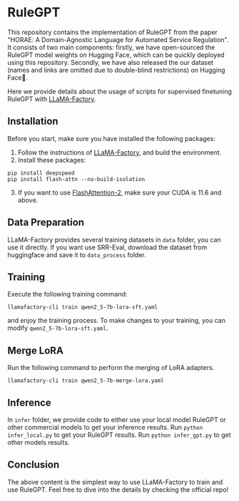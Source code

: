 RuleGPT
=============

This repository contains the implementation of RuleGPT from the paper "HORAE: A Domain-Agnostic Language for Automated Service Regulation". It consists of two main components: firstly, we have open-sourced the RuleGPT model weights on Hugging Face, which can be quickly deployed using this repository. Secondly, we have also released the our dataset (names and links are omitted due to double-blind restrictions) on Hugging Face🤗.

Here we provide details about the usage of scripts for supervised finetuning RuleGPT with [LLaMA-Factory](https://github.com/hiyouga/LLaMA-Factory).


Installation
------------

Before you start, make sure you have installed the following packages:

1. Follow the instructions of [LLaMA-Factory](https://github.com/hiyouga/LLaMA-Factory), and build the environment.
2. Install these packages:

```
pip install deepspeed
pip install flash-attn --no-build-isolation
```

3. If you want to use [FlashAttention-2](https://github.com/Dao-AILab/flash-attention), make sure your CUDA is 11.6 and above.

Data Preparation
----------------

LLaMA-Factory provides several training datasets in ``data`` folder, you can use it directly. If you want use SRR-Eval, download the dataset from huggingface and save it to ``data_process`` folder. 

Training
--------

Execute the following training command:

```
llamafactory-cli train qwen2_5-7b-lora-sft.yaml
```

and enjoy the training process. To make changes to your training, you can modify ``qwen2_5-7b-lora-sft.yaml``.

Merge LoRA
----------

Run the following command to perform the merging of LoRA adapters.

```
llamafactory-cli train qwen2_5-7b-merge-lora.yaml
```

Inference
----------
In `infer` folder, we provide code to either use your local model RuleGPT or other commercial models to get your inference results.
Run `python infer_local.py` to get your RuleGPT results. Run `python infer_gpt.py` to get other models results.


Conclusion
----------

The above content is the simplest way to use LLaMA-Factory to train and use RuleGPT. Feel free to dive into the details by checking the official repo!
